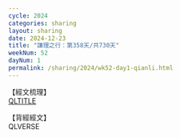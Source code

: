 ```yaml
---
cycle: 2024
categories: sharing
layout: sharing
date: 2024-12-23
title: "謙理之行：第358天/共730天"
weekNum: 52
dayNum: 1
permalink: /sharing/2024/wk52-day1-qianli.html
---
```

【經文梳理】  
[QLTITLE](QLLINK)

【背經經文】  
QLVERSE
